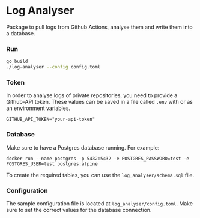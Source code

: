 # Log Analyser

Package to pull logs from Github Actions, analyse them and write them into a database.

### Run
```bash
go build
./log-analyser --config config.toml
``` 

### Token
In order to analyse logs of private repositories, you need to provide a Github-API token.
These values can be saved in a file called ```.env``` with or as an environment variables.
```
GITHUB_API_TOKEN="your-api-token"
```

### Database
Make sure to have a Postgres database running. For example:
```
docker run --name postgres -p 5432:5432 -e POSTGRES_PASSWORD=test -e POSTGRES_USER=test postgres:alpine
```
To create the required tables, you can use the ```log_analyser/schema.sql``` file.

### Configuration
The sample configuration file is located at ```log_analyser/config.toml```.
Make sure to set the correct values for the database connection.

